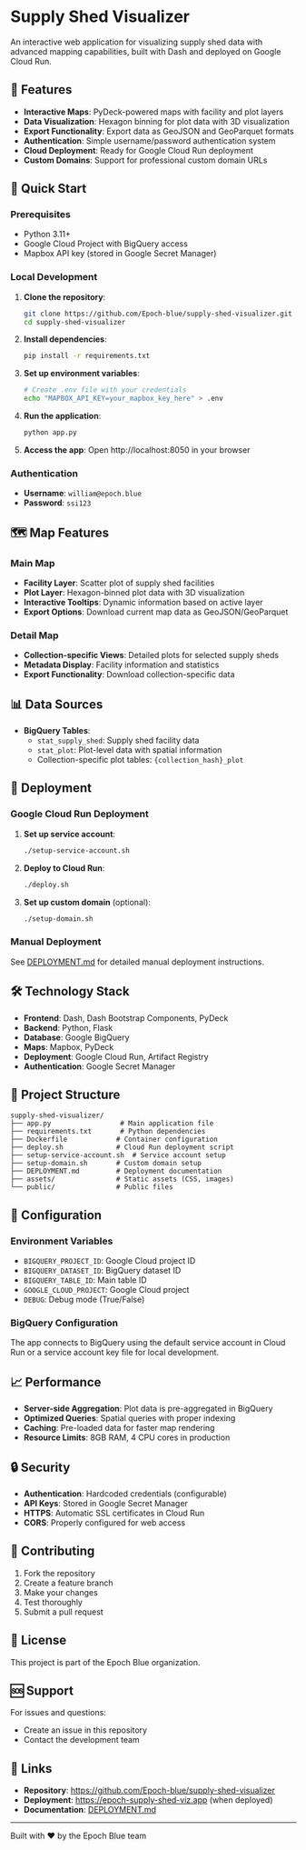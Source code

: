 # Supply Shed Visualizer

An interactive web application for visualizing supply shed data with advanced mapping capabilities, built with Dash and deployed on Google Cloud Run.

## 🌟 Features

- **Interactive Maps**: PyDeck-powered maps with facility and plot layers
- **Data Visualization**: Hexagon binning for plot data with 3D visualization
- **Export Functionality**: Export data as GeoJSON and GeoParquet formats
- **Authentication**: Simple username/password authentication system
- **Cloud Deployment**: Ready for Google Cloud Run deployment
- **Custom Domains**: Support for professional custom domain URLs

## 🚀 Quick Start

### Prerequisites

- Python 3.11+
- Google Cloud Project with BigQuery access
- Mapbox API key (stored in Google Secret Manager)

### Local Development

1. **Clone the repository**:
   ```bash
   git clone https://github.com/Epoch-blue/supply-shed-visualizer.git
   cd supply-shed-visualizer
   ```

2. **Install dependencies**:
   ```bash
   pip install -r requirements.txt
   ```

3. **Set up environment variables**:
   ```bash
   # Create .env file with your credentials
   echo "MAPBOX_API_KEY=your_mapbox_key_here" > .env
   ```

4. **Run the application**:
   ```bash
   python app.py
   ```

5. **Access the app**: Open http://localhost:8050 in your browser

### Authentication

- **Username**: `william@epoch.blue`
- **Password**: `ssi123`

## 🗺️ Map Features

### Main Map
- **Facility Layer**: Scatter plot of supply shed facilities
- **Plot Layer**: Hexagon-binned plot data with 3D visualization
- **Interactive Tooltips**: Dynamic information based on active layer
- **Export Options**: Download current map data as GeoJSON/GeoParquet

### Detail Map
- **Collection-specific Views**: Detailed plots for selected supply sheds
- **Metadata Display**: Facility information and statistics
- **Export Functionality**: Download collection-specific data

## 📊 Data Sources

- **BigQuery Tables**:
  - `stat_supply_shed`: Supply shed facility data
  - `stat_plot`: Plot-level data with spatial information
  - Collection-specific plot tables: `{collection_hash}_plot`

## 🚀 Deployment

### Google Cloud Run Deployment

1. **Set up service account**:
   ```bash
   ./setup-service-account.sh
   ```

2. **Deploy to Cloud Run**:
   ```bash
   ./deploy.sh
   ```

3. **Set up custom domain** (optional):
   ```bash
   ./setup-domain.sh
   ```

### Manual Deployment

See [DEPLOYMENT.md](DEPLOYMENT.md) for detailed manual deployment instructions.

## 🛠️ Technology Stack

- **Frontend**: Dash, Dash Bootstrap Components, PyDeck
- **Backend**: Python, Flask
- **Database**: Google BigQuery
- **Maps**: Mapbox, PyDeck
- **Deployment**: Google Cloud Run, Artifact Registry
- **Authentication**: Google Secret Manager

## 📁 Project Structure

```
supply-shed-visualizer/
├── app.py                 # Main application file
├── requirements.txt       # Python dependencies
├── Dockerfile            # Container configuration
├── deploy.sh             # Cloud Run deployment script
├── setup-service-account.sh  # Service account setup
├── setup-domain.sh       # Custom domain setup
├── DEPLOYMENT.md         # Deployment documentation
├── assets/               # Static assets (CSS, images)
└── public/               # Public files
```

## 🔧 Configuration

### Environment Variables

- `BIGQUERY_PROJECT_ID`: Google Cloud project ID
- `BIGQUERY_DATASET_ID`: BigQuery dataset ID
- `BIGQUERY_TABLE_ID`: Main table ID
- `GOOGLE_CLOUD_PROJECT`: Google Cloud project
- `DEBUG`: Debug mode (True/False)

### BigQuery Configuration

The app connects to BigQuery using the default service account in Cloud Run or a service account key file for local development.

## 📈 Performance

- **Server-side Aggregation**: Plot data is pre-aggregated in BigQuery
- **Optimized Queries**: Spatial queries with proper indexing
- **Caching**: Pre-loaded data for faster map rendering
- **Resource Limits**: 8GB RAM, 4 CPU cores in production

## 🔒 Security

- **Authentication**: Hardcoded credentials (configurable)
- **API Keys**: Stored in Google Secret Manager
- **HTTPS**: Automatic SSL certificates in Cloud Run
- **CORS**: Properly configured for web access

## 🤝 Contributing

1. Fork the repository
2. Create a feature branch
3. Make your changes
4. Test thoroughly
5. Submit a pull request

## 📄 License

This project is part of the Epoch Blue organization.

## 🆘 Support

For issues and questions:
- Create an issue in this repository
- Contact the development team

## 🔗 Links

- **Repository**: https://github.com/Epoch-blue/supply-shed-visualizer
- **Deployment**: https://epoch-supply-shed-viz.app (when deployed)
- **Documentation**: [DEPLOYMENT.md](DEPLOYMENT.md)

---

Built with ❤️ by the Epoch Blue team